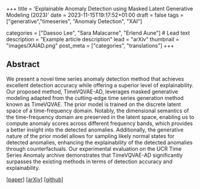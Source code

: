 +++
title = 'Explainable Anomaly Detection using Masked Latent Generative Modeling (2023)'
date = 2023-11-15T19:17:52+01:00
draft = false
tags = ["generative","timeseries", "Anomaly Detection", "XAI"]

categories = ["Daesoo Lee", "Sara Malacarne", "Erlend Aune"] # Lead text
description =  "Example article description"
lead = "arXiv"
thumbnail = "images/XAIAD.png"
post_meta = ["categories", "translations"]
+++

## Abstract
We present a novel time series anomaly detection method that achieves excellent detection accuracy while offering a superior level of explainability. Our proposed method, TimeVQVAE-AD, leverages masked generative modeling adapted from the cutting-edge time series generation method known as TimeVQVAE. The prior model is trained on the discrete latent space of a time-frequency domain. Notably, the dimensional semantics of the time-frequency domain are preserved in the latent space, enabling us to compute anomaly scores across different frequency bands, which provides a better insight into the detected anomalies. Additionally, the generative nature of the prior model allows for sampling likely normal states for detected anomalies, enhancing the explainability of the detected anomalies through counterfactuals. Our experimental evaluation on the UCR Time Series Anomaly archive demonstrates that TimeVQVAE-AD significantly surpasses the existing methods in terms of detection accuracy and explainability.

[[paper]()]
[[arXiv](https://arxiv.org/abs/2311.12550)]
[[github]()]